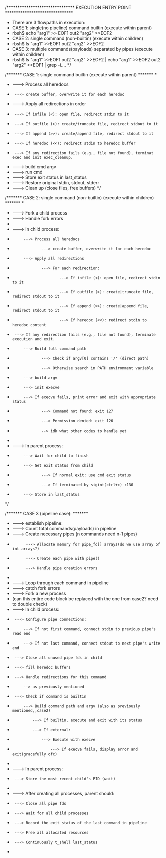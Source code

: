 /******************************* EXECUTION ENTRY POINT *******************************
 * There are 3 flowpaths in execution:
 * CASE 1: single(no pipeline) command builtin (execute within parent)
 *	 rbsh$ echo "arg1" >> EOF1 <in1 >out2 "arg2" >>EOF2
 * CASE 2: single command (non-builtin) (execute within children)
 *	 rbsh$ ls "arg1" >>EOF1 <in1 >out2 "arg2" >>EOF2
 * CASE 3: multiple commands(payloads) separated by pipes (execute within children)
 *	 rbsh$ ls "arg1" >>EOF1 <in1 >out2 "arg2" >>EOF2 | echo "arg1" >>EOF2 <in1 >out2 "arg2" >>EOF1 | grep -i....
 */

/******* CASE 1: single command builtin (execute within parent) *******
 *
 * ---> Process all heredocs
 *		---> create buffer, overwrite it for each heredoc
 * ---> Apply all redirections in order
 *		---> If infile (<): open file, redirect stdin to it
 *		---> If outfile (>): create/truncate file, redirect stdout to it
 *		---> If append (>>): create/append file, redirect stdout to it
 *		---> If heredoc (<<): redirect stdin to heredoc buffer
 *		---> If any redirection fails (e.g., file not found), terminat exec and init exec_cleanup.
 * ---> build cmd argv
 * ---> run cmd
 * ---> Store exit status in last_status
 * ---> Restore original stdin, stdout, stderr
 * ---> Clean up (close files, free buffers)
 */

/******* CASE 2: single command (non-builtin) (execute within children) *******
 *
 * ---> Fork a child process
 * ---> Handle fork errors
 *
 * ---> In child process:
 *			---> Process all heredocs
 *					---> create buffer, overwrite it for each heredoc
 *			---> Apply all redirections
 *					---> For each redirection:
 *							---> If infile (<): open file, redirect stdin to it
 *							---> If outfile (>): create|truncate file, redirect stdout to it
 *							---> If append (>>): create|append file, redirect stdout to it
 *							---> If heredoc (<<): redirect stdin to heredoc content
 *		---> If any redirection fails (e.g., file not found), terminate execution and exit.
 *			---> Build full command path
 *					---> Check if argv[0] contains '/' (direct path)
 *					---> Otherwise search in PATH environment variable
 *			---> build argv
 *			---> init execve
 *			---> If execve fails, print error and exit with appropriate status
 *					---> Command not found: exit 127
 *					---> Permission denied: exit 126
 *					--> idk what other codes to handle yet
 *
 * ---> In parent process:
 *			---> Wait for child to finish
 *			---> Get exit status from child
 *					---> If normal exit: use cmd exit status
 *					---> If terminated by sigint(ctrl+c) :130
 *			---> Store in last_status
 */

/******* CASE 3 (pipeline case): *******
 * ---> establish pipeline:
 *	---> Count total commands(payloads) in pipeline
 *	---> Create necessary pipes (n commands need n-1 pipes)
 *			 ---> Allocate memory for pipe_fd[] arrays(do we use array of int arrays?)
 *			 ---> Create each pipe with pipe()
 *			 ---> Handle pipe creation errors
 *
 * ---> Loop through each command in pipeline
 *	---> catch fork errors
 *	---> Fork a new process
 *	(can this entire code block be replaced with the one from case2? need to double check)
 *	---> In child process:
 *		---> Configure pipe connections:
 *			---> If not first command, connect stdin to previous pipe's read end
 *			---> If not last command, connect stdout to next pipe's write end
 *		---> Close all unused pipe fds in child
 *		---> fill heredoc buffers
 *		---> Handle redirections for this command
 *			--> as previously mentioned
 *		---> Check if command is builtin
 *			---> Build command path and argv (also as previously mentioned,,case2)
 *				---> If builtin, execute and exit with its status
 *				---> If external:
 *					---> Execute with execve
 *						---> If execve fails, display error and exit(gracefully ofc)
 *
 *	---> In parent process:
 *		---> Store the most recent child's PID (wait)
 *
 *	---> After creating all processes, parent should:
 *		---> Close all pipe fds
 *		---> Wait for all child processes
 *		---> Record the exit status of the last command in pipeline
 *		---> Free all allocated resources
 *		---> Continuously t_shell last_status
 *

